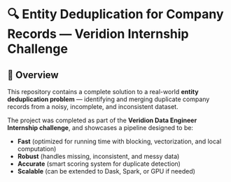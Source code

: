 # 🔍 Entity Deduplication for Company Records — Veridion Internship Challenge

## 🧠 Overview

This repository contains a complete solution to a real-world **entity deduplication problem** — identifying and merging duplicate company records from a noisy, incomplete, and inconsistent dataset.

The project was completed as part of the **Veridion Data Engineer Internship challenge**, and showcases a pipeline designed to be:

- **Fast** (optimized for running time with blocking, vectorization, and local computation)
-  **Robust** (handles missing, inconsistent, and messy data)
-  **Accurate** (smart scoring system for duplicate detection)
-  **Scalable** (can be extended to Dask, Spark, or GPU if needed)

